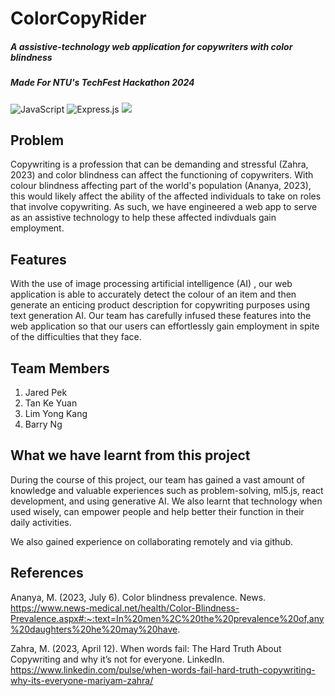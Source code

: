 # ColorCopyRider
##### A assistive-technology web application for copywriters with color blindness
##### Made For NTU's TechFest Hackathon 2024

![JavaScript](https://img.shields.io/badge/javascript-%23323330.svg?style=for-the-badge&logo=javascript&logoColor=%23F7DF1E) ![Express.js](https://img.shields.io/badge/express.js-%23404d59.svg?style=for-the-badge&logo=express&logoColor=%2361DAFB) 
![](https://github.com/jaredpek/TechFest-YKKYBYJP/blob/main/assets/ColorCopyRider.gif) 
## Problem
Copywriting is a profession that can be demanding and stressful (Zahra, 2023) and color blindness can affect the functioning of copywriters. With colour blindness affecting part of the world's population (Ananya, 2023), this would likely affect the ability of the affected individuals to take on roles that involve copywriting. As such, we have engineered a web app to serve as an assistive technology to help these affected indivduals gain employment.

## Features
With the use of image processing artificial intelligence (AI) , our web application is able to accurately detect the colour of an item and then generate an enticing product description for copywriting purposes using text generation AI. Our team has carefully infused these features into the web application so that our users can effortlessly gain employment in spite of the difficulties that they face.

## Team Members
1. Jared Pek
2. Tan Ke Yuan
3. Lim Yong Kang
4. Barry Ng


## What we have learnt from this project
During the course of this project, our team has gained a vast amount of knowledge and valuable experiences such as problem-solving, ml5.js, react development, and using generative AI. We also learnt that technology when used wisely, can empower people and help better their function in their daily activities.

We also gained experience on collaborating remotely and via github.


## References
Ananya, M. (2023, July 6). Color blindness prevalence. News. https://www.news-medical.net/health/Color-Blindness-Prevalence.aspx#:~:text=In%20men%2C%20the%20prevalence%20of,any%20daughters%20he%20may%20have. 

Zahra, M. (2023, April 12). When words fail: The Hard Truth About Copywriting and why it’s not for everyone. LinkedIn. https://www.linkedin.com/pulse/when-words-fail-hard-truth-copywriting-why-its-everyone-mariyam-zahra/ 




 
